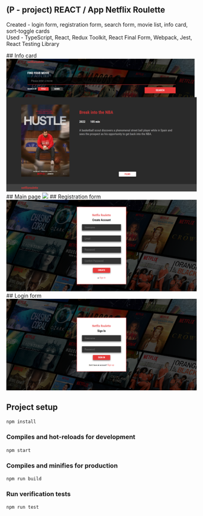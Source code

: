 ## (P - project) REACT / App Netflix Roulette

Created - login form, registration form, search form, movie list, info card, sort-toggle cards<br/>
Used - TypeScript, React, Redux Toolkit, React Final Form, Webpack, Jest, React Testing Library

<div>
  ## Info card
  <img src="netflixroulette_info_card.png">
  ## Main page
  <img src="netflixroulette_main.png">
  ## Registration form
  <img src="netflixroulette_registration.png">
  ## Login form
  <img src="netflixroulette_login.png">
</div>



## Project setup
```
npm install
```

### Compiles and hot-reloads for development
```
npm start
```

### Compiles and minifies for production
```
npm run build
```

### Run verification tests
```
npm run test
```
